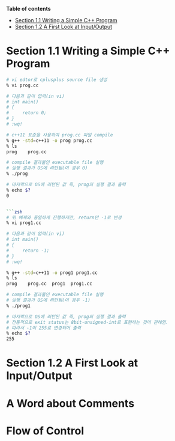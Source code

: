 **Table of contents**  
* [Section 1.1 Writing a Simple C++ Program](#section-11-writing-a-simple-c-program)  
* [Section 1.2 A First Look at Input/Output](#section-12-a-first-look-at-inputoutput)


# Section 1.1 Writing a Simple C++ Program
```zsh
# vi edtor로 cplusplus source file 생성
% vi prog.cc

# 다음과 같이 입력(in vi)
# int main()
# {
#     return 0;
# }
# :wq!

# c++11 표준을 사용하여 prog.cc 파일 compile
% g++ -std=c++11 -o prog prog.cc
% ls
prog	prog.cc

# compile 결과물인 executable file 실행
# 실행 결과가 OS에 리턴됨(이 경우 0)
% ./prog

# 마지막으로 OS에 리턴된 값 즉, prog의 실행 결과 출력
% echo $?
0


```zsh
# 위 예제와 동일하게 진행하지만, return만 -1로 변경
% vi prog1.cc

# 다음과 같이 입력(in vi)
# int main()
# {
#     return -1;
# }
# :wq!

% g++ -std=c++11 -o prog1 prog1.cc
% ls
prog	prog.cc  prog1  prog1.cc

# compile 결과물인 executable file 실행
# 실행 결과가 OS에 리턴됨(이 경우 -1)
% ./prog1

# 마지막으로 OS에 리턴된 값 즉, prog의 실행 결과 출력
# 전통적으로 exit status는 8bit-unsigned-int로 표현하는 것이 관례임.
# 따라서 -1이 255로 변경되어 출력
% echo $?
255
```


# Section 1.2 A First Look at Input/Output



# A Word about Comments



# Flow of Control
